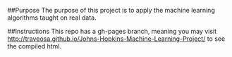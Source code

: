 ##Purpose
The purpose of this project is to apply the machine learning algorithms taught on real data.

##Instructions
This repo has a gh-pages branch, meaning you may visit http://traveosa.github.io/Johns-Hopkins-Machine-Learning-Project/ to see the compiled html.

